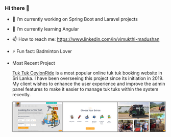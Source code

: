 ### Hi there 👋

- 🔭 I’m currently working on Spring Boot and Laravel projects
- 🌱 I’m currently learning Angular
- 📫 How to reach me: https://www.linkedin.com/in/vimukthi-madushan
- ⚡ Fun fact: Badminton Lover


- Most Recent Project
  
  [Tuk Tuk CeylonRide](https://tuktukceylonride.com) is a most popular online tuk tuk booking website in Sri Lanka.
  I have been overseeing this project since its initiation in 2019.  
  My client wishes to enhance the user experience and
  improve the admin panel features to make it easier to manage tuk tuks within the system recently.
  
  ![sri lankas most populer tuk tuk booking system](tuktuk-merge.png)

